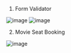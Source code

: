 1. Form Validator

![image](https://user-images.githubusercontent.com/63109802/187388934-7b7e17cb-a968-410c-85e6-e34aae980752.png)
![image](https://user-images.githubusercontent.com/63109802/187389050-c402e43a-0648-4d00-a726-0d42b0ecc548.png)


2. Movie Seat Booking

![image](https://user-images.githubusercontent.com/63109802/187596454-671428d3-bbae-48eb-b821-375964d25f17.png)
